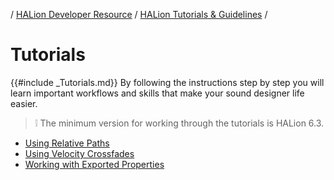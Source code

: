 / [HALion Developer Resource](../../HALion-Developer-Resource.md) / [HALion Tutorials & Guidelines](./HALion-Tutorials-Guidelines.md) /

# Tutorials

{{#include _Tutorials.md}} By following the instructions step by step you will learn important workflows and skills that make your sound designer life easier.

>&#10069; The minimum version for working through the tutorials is HALion 6.3.

* [Using Relative Paths](./Using-Relative-Paths.md)
* [Using Velocity Crossfades](./Using-Velocity-Crossfades.md)
* [Working with Exported Properties](./Working-with-Exported-Properties.md)